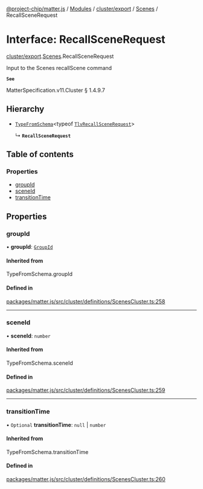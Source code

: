 [@project-chip/matter.js](../README.md) / [Modules](../modules.md) / [cluster/export](../modules/cluster_export.md) / [Scenes](../modules/cluster_export.Scenes.md) / RecallSceneRequest

# Interface: RecallSceneRequest

[cluster/export](../modules/cluster_export.md).[Scenes](../modules/cluster_export.Scenes.md).RecallSceneRequest

Input to the Scenes recallScene command

**`See`**

MatterSpecification.v11.Cluster § 1.4.9.7

## Hierarchy

- [`TypeFromSchema`](../modules/tlv_export.md#typefromschema)\<typeof [`TlvRecallSceneRequest`](../modules/cluster_export.Scenes.md#tlvrecallscenerequest)\>

  ↳ **`RecallSceneRequest`**

## Table of contents

### Properties

- [groupId](cluster_export.Scenes.RecallSceneRequest.md#groupid)
- [sceneId](cluster_export.Scenes.RecallSceneRequest.md#sceneid)
- [transitionTime](cluster_export.Scenes.RecallSceneRequest.md#transitiontime)

## Properties

### groupId

• **groupId**: [`GroupId`](../modules/datatype_export.md#groupid)

#### Inherited from

TypeFromSchema.groupId

#### Defined in

[packages/matter.js/src/cluster/definitions/ScenesCluster.ts:258](https://github.com/project-chip/matter.js/blob/2d9f2165d2672864fda3496a6d0d5f93597f82c6/packages/matter.js/src/cluster/definitions/ScenesCluster.ts#L258)

___

### sceneId

• **sceneId**: `number`

#### Inherited from

TypeFromSchema.sceneId

#### Defined in

[packages/matter.js/src/cluster/definitions/ScenesCluster.ts:259](https://github.com/project-chip/matter.js/blob/2d9f2165d2672864fda3496a6d0d5f93597f82c6/packages/matter.js/src/cluster/definitions/ScenesCluster.ts#L259)

___

### transitionTime

• `Optional` **transitionTime**: ``null`` \| `number`

#### Inherited from

TypeFromSchema.transitionTime

#### Defined in

[packages/matter.js/src/cluster/definitions/ScenesCluster.ts:260](https://github.com/project-chip/matter.js/blob/2d9f2165d2672864fda3496a6d0d5f93597f82c6/packages/matter.js/src/cluster/definitions/ScenesCluster.ts#L260)
